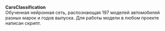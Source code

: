 **CarsClassification**  
Обученная нейронная сеть, распознающая 197 моделей автомобилей разных марок и годов выпуска. Для работы модели в любом проекте написан скрипт. 


